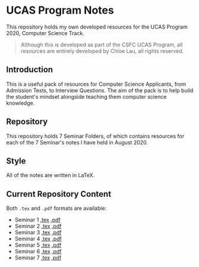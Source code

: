 # UCAS Program Notes
 This repository holds my own developed resources for the UCAS Program 2020, Computer Science
  Track.
 
 > Although this is developed as part of the CSFC UCAS Program, all resources are entirely
  > developed by Chloe Lau, all rights reserved.

## Introduction
This is a useful pack of resources for Computer Science Applicants, from Admission Tests, to
 Interview Questions. The aim of the pack is to help build the student's mindset alongside
  teaching them computer science knowledge.

## Repository
This repository holds 7 Seminar Folders, of which contains resources for each of the 7 Seminar's
 notes I have held in August 2020. 
 
 
## Style
 All of the notes are written in LaTeX.
 
## Current Repository Content
Both `.tex` and `.pdf` formats are available:
* Seminar 1 [.tex](Seminar1/main.tex) [.pdf](Seminar1/CSFC_UCAS_1_Hello_World_.pdf)
* Seminar 2 [.tex](Seminar2/main.tex) [.pdf](Seminar2/CSFC_UCAS_2_Let_s_Do_Some_Maths_.pdf)
* Seminar 3 [.tex](Seminar3/main.tex) [.pdf](Seminar3/CSFC_UCAS_3_Fun_Logics.pdf)
* Seminar 4 [.tex](Seminar4/main.tex) [.pdf](Seminar4/CSFC_UCAS_4_Let_s_Do_Some_Maths_v_2.pdf)
* Seminar 5 [.tex](Seminar5/main.tex) [.pdf](Seminar5/CSFC_UCAS_5_Some_CS_ey_Things.pdf)
* Seminar 6 [.tex](Seminar6/main.tex) [.pdf](Seminar6/CSFC_UCAS_6_Mini__Pseudo_Code_Retreat.pdf)
* Seminar 7 [.tex](Seminar7/main.tex) [.pdf](Seminar7/CSFC_UCAS_7_Debug_Session.pdf)
